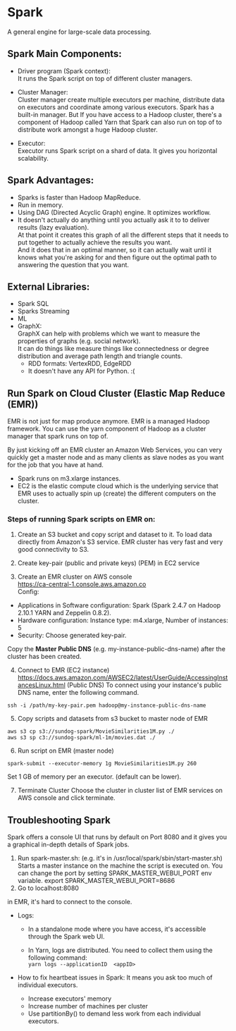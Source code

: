 # Spark
A general engine for large-scale data processing. 


## Spark Main Components:
- Driver program (Spark context):   
  It runs the Spark script on top of different cluster managers.    

- Cluster Manager:      
Cluster manager create multiple executors per machine, distribute data on executors and coordinate among various executors.
Spark has a built-in manager. But If you have access to a Hadoop cluster, there's a component of Hadoop called Yarn that Spark can also run on top of to distribute work amongst a huge Hadoop cluster.   
  
- Executor:     
Executor runs Spark script on a shard of data. It gives you horizontal scalability.

  
## Spark Advantages:
+ Sparks is faster than Hadoop MapReduce.
+ Run in memory.
+ Using DAG (Directed Acyclic Graph) engine. It optimizes workflow.
+ It doesn't actually do anything until you actually ask it to to deliver results  (lazy evaluation).   
  At that point it creates this graph of all the different steps that it needs to put together to actually achieve the results you want.    
  And it does that in an optimal manner, so it can actually wait until it knows what you're asking for and then figure out the optimal path to answering the question that you want.
  

## External Libraries:
- Spark SQL
- Sparks Streaming
- ML
- GraphX:   
  GraphX can help with problems which we want to measure the properties of graphs (e.g. social network).    
  It can do things like measure things like connectedness or degree distribution and average path length and triangle counts.   
  - RDD formats: VertexRDD, EdgeRDD
  - It doesn't have any API for Python. :( 

## Run Spark on Cloud Cluster (Elastic Map Reduce (EMR))
EMR is not just for map produce anymore. EMR is a managed Hadoop framework.
You can use the yarn component of Hadoop as a cluster manager that spark runs on top of.

By just kicking off an EMR cluster an Amazon Web Services,
you can very quickly get a master node and as many clients as slave nodes as you want for the job that you have at hand.    

+ Spark runs on m3.xlarge instances.
+ EC2 is the elastic compute cloud which is the underlying service that EMR uses 
  to actually spin up (create) the different computers on the cluster.

### Steps of running Spark scripts on EMR on:
1) Create an S3 bucket and copy script and dataset to it.
   To load data directly from Amazon's S3 service. 
   EMR cluster has very fast and very good connectivity to S3.

2) Create key-pair (public and private keys) (PEM) in EC2 service

3) Create an EMR cluster on AWS console     
 https://ca-central-1.console.aws.amazon.co     
Config:
- Applications in Software configuration: Spark (Spark 2.4.7 on Hadoop 2.10.1 YARN and Zeppelin 0.8.2).
- Hardware configuration: Instance type: m4.xlarge, Number of instances: 5
- Security: Choose generated key-pair.

Copy the **Master Public DNS** (e.g. my-instance-public-dns-name) after the cluster has been created.  

4) Connect to EMR  (EC2 instance)   
https://docs.aws.amazon.com/AWSEC2/latest/UserGuide/AccessingInstancesLinux.html
(Public DNS) To connect using your instance's public DNS name, enter the following command.
```
ssh -i /path/my-key-pair.pem hadoop@my-instance-public-dns-name  
```

5) Copy scripts and datasets from s3 bucket to master node of EMR 

```
aws s3 cp s3://sundog-spark/MovieSimilarities1M.py ./
aws s3 sp c3://sundog-spark/ml-1m/movies.dat ./
```

6) Run script on EMR (master node)
```
spark-submit --executor-memory 1g MovieSimilarities1M.py 260
```
Set 1 GB of memory per an executor. (default can be lower).

7) Terminate Cluster
Choose the cluster in cluster list of EMR services on AWS console and click terminate.      


## Troubleshooting Spark
Spark offers a console UI that runs by default on Port 8080 and 
it gives you a graphical in-depth details of Spark jobs.

1) Run spark-master.sh:
   (e.g. it's in /usr/local/spark/sbin/start-master.sh)
   Starts a master instance on the machine the script is executed on.
    You can change the port by setting SPARK_MASTER_WEBUI_PORT  env variable.
    export SPARK_MASTER_WEBUI_PORT=8686
2) Go to localhost:8080
   
in EMR, it's hard to connect to the console.

- Logs:     
    + In a standalone mode where you have access,
    it's accessible through the Spark web UI.
      
    + In Yarn, logs are distributed. You need to collect them using the following command:  
        ```yarn logs --applicationID  <appID>```    

- How to fix heartbeat issues in Spark: 
  It means you ask too much of individual executors.      
    + Increase executors' memory    
    + Increase number of machines per cluster   
    + Use partitionBy() to demand less work from each individual executors.  
    